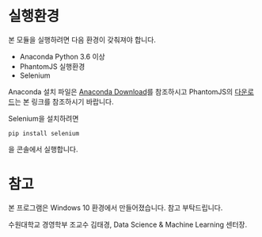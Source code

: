 # 실행환경
본 모듈을 실행하려면 다음 환경이 갖춰져야 합니다.
* Anaconda Python 3.6 이상
* PhantomJS 실행환경
* Selenium

Anaconda 설치 파일은 [Anaconda Download](https://www.continuum.io/downloads)를 참조하시고 PhantomJS의 [다운로드](http://phantomjs.org/)는 본 링크를 참조하시기 바랍니다.

Selenium을 설치하려면

    pip install selenium

을 콘솔에서 실행합니다.

# 참고
본 프로그램은 Windows 10 환경에서 만들어졌습니다. 참고 부탁드립니다.

수원대학교 경영학부 조교수 김태경, Data Science & Machine Learning 센터장.

